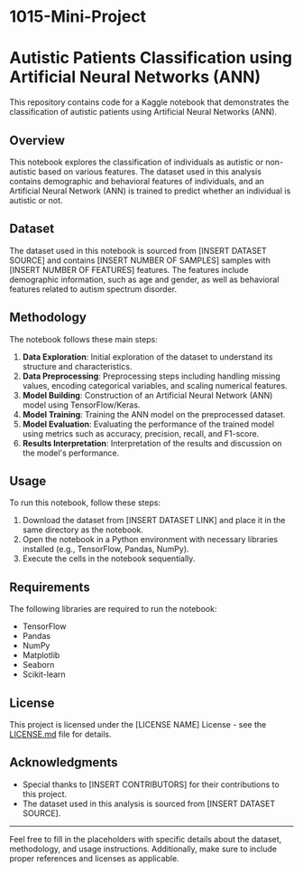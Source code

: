 # 1015-Mini-Project

# Autistic Patients Classification using Artificial Neural Networks (ANN)

This repository contains code for a Kaggle notebook that demonstrates the classification of autistic patients using Artificial Neural Networks (ANN).

## Overview

This notebook explores the classification of individuals as autistic or non-autistic based on various features. The dataset used in this analysis contains demographic and behavioral features of individuals, and an Artificial Neural Network (ANN) is trained to predict whether an individual is autistic or not.

## Dataset

The dataset used in this notebook is sourced from [INSERT DATASET SOURCE] and contains [INSERT NUMBER OF SAMPLES] samples with [INSERT NUMBER OF FEATURES] features. The features include demographic information, such as age and gender, as well as behavioral features related to autism spectrum disorder.

## Methodology

The notebook follows these main steps:

1. **Data Exploration**: Initial exploration of the dataset to understand its structure and characteristics.
2. **Data Preprocessing**: Preprocessing steps including handling missing values, encoding categorical variables, and scaling numerical features.
3. **Model Building**: Construction of an Artificial Neural Network (ANN) model using TensorFlow/Keras.
4. **Model Training**: Training the ANN model on the preprocessed dataset.
5. **Model Evaluation**: Evaluating the performance of the trained model using metrics such as accuracy, precision, recall, and F1-score.
6. **Results Interpretation**: Interpretation of the results and discussion on the model's performance.

## Usage

To run this notebook, follow these steps:

1. Download the dataset from [INSERT DATASET LINK] and place it in the same directory as the notebook.
2. Open the notebook in a Python environment with necessary libraries installed (e.g., TensorFlow, Pandas, NumPy).
3. Execute the cells in the notebook sequentially.

## Requirements

The following libraries are required to run the notebook:

- TensorFlow
- Pandas
- NumPy
- Matplotlib
- Seaborn
- Scikit-learn

## License

This project is licensed under the [LICENSE NAME] License - see the [LICENSE.md](LICENSE.md) file for details.

## Acknowledgments

- Special thanks to [INSERT CONTRIBUTORS] for their contributions to this project.
- The dataset used in this analysis is sourced from [INSERT DATASET SOURCE].

---

Feel free to fill in the placeholders with specific details about the dataset, methodology, and usage instructions. Additionally, make sure to include proper references and licenses as applicable.
